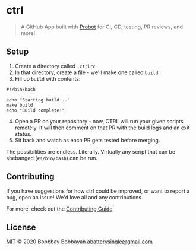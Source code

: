 # ctrl

> A GitHub App built with [Probot](https://github.com/probot/probot) for CI, CD, testing, PR reviews, and more!

## Setup

1. Create a directory called `.ctrlrc`
2. In that directory, create a file - we'll make one called `build`
3. Fill up `build` with contents:

```
#!/bin/bash

echo "Starting build..."
make build
echo "Build complete!"
```

4. Open a PR on your repository - now, CTRL will run your given scripts remotely. It will then comment on that PR with the build logs and an exit status.
5. Sit back and watch as each PR gets tested before merging.

The possibilities are endless. Literally. Virtually any script that can be shebanged (`#!/bin/bash`) can be run.

## Contributing

If you have suggestions for how ctrl could be improved, or want to report a bug, open an issue! We'd love all and any contributions.

For more, check out the [Contributing Guide](CONTRIBUTING.md).

## License

[MIT](LICENSE) © 2020 Bobbbay Bobbayan <abatterysingle@gmail.com>

